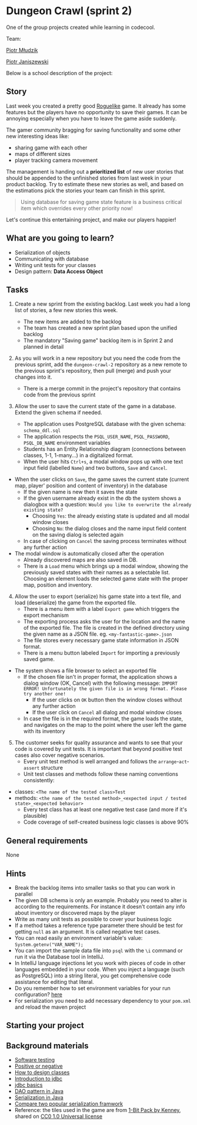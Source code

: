 # Dungeon Crawl (sprint 2)

One of the group projects created while learning in codecool.

Team:

[Piotr Młudzik](https://github.com/piotrmludzik)

[Piotr Janiszewski](https://github.com/janiszewskipeter)

Below is a school description of the project:

## Story

Last week you created a pretty good [Roguelike](https://en.wikipedia.org/wiki/Roguelike) game. It already has some features but the players have no opportunity to save their games. It can be annoying especially when you have to leave the game aside suddenly.

The gamer community bragging for saving functionality and some other new interesting ideas like:

- sharing game with each other
- maps of different sizes
- player tracking camera movement

The management is handing out a **prioritized list** of new user stories that should be appended to the unfinished stories from last week in your product backlog. Try to estimate these new stories as well, and based on the estimations pick the stories your team can finish in this sprint.

> Using database for saving game state feature is a business critical item which overrides every other priority now!

Let's continue this entertaining project, and make our players happier!

## What are you going to learn?

- Serialization of objects
- Communicating with database
- Writing unit tests for your classes
- Design pattern: **Data Access Object**

## Tasks

1. Create a new sprint from the existing backlog. Last week you had a long list of stories, a few new stories this week.
    - The new items are added to the backlog
    - The team has created a new sprint plan based upon the unified backlog
    - The mandatory "Saving game" backlog item is in Sprint 2 and planned in detail

2. As you will work in a new repository but you need the code from the previous sprint, add the `dungeon-crawl-2` repository as a new remote to the previous sprint's repository, then pull (merge) and push your changes into it.
    - There is a merge commit in the project's repository that contains code from the previous sprint

3. Allow the user to save the current state of the game in a database. Extend the given schema if needed.
    - The application uses PostgreSQL database with the given schema: `schema_ddl.sql`
    - The application respects the `PSQL_USER_NAME`, `PSQL_PASSWORD`, `PSQL_DB_NAME` environment variables
    - Students has an Entity Relationship diagram (connections between classes, 1-1, 1-many...) in a digitalized format.
    - When the user hits `Ctrl+s`, a modal window pops up with one text input field (labelled `Name`) and two buttons, `Save` and `Cancel`.
- When the user clicks on `Save`, the game saves the current state (current map, player' position and content of inventory) in the database
  - If the given name is new then it saves the state
  - If the given username already exist in the db the system shows a dialogbox with a question: `Would you like to overwrite the already existing state?`
    - Choosing `Yes`: the already existing state is updated and all modal window closes
    - Choosing `No`: the dialog closes and the name input field content on the saving dialog is selected again
  - In case of clicking on `Cancel` the saving process terminates without any further action
- The modal window is automatically closed after the operation
    - Already discovered maps are also saved in DB.
    - There is a `Load` menu which brings up a modal window, showing the previously saved states with their names as a selectable list. Choosing an element loads the selected game state with the proper map, position and inventory.

4. Allow the user to export (serialize) his game state into a text file, and load (deserialize) the game from the exported file.
    - There is a menu item with a label `Export game` which triggers the export mechanism
    - The exporting process asks the user for the location and the name of the exported file. The file is created in the defined directory using the given name as a JSON file. eg. `<my-fantastic-game>.json`
    - The file stores every necessary game state information in JSON format.
    - There is a menu button labeled `Import` for importing a previously saved game.
- The system shows a file browser to select an exported file
  - If the chosen file isn't in proper format, the application shows a dialog window (OK, Cancel) with the following message: `IMPORT ERROR! Unfortunately the given file is in wrong format. Please try another one!`
    - If the user clicks on `OK` button then the window closes without any further action
    - If the user click on `Cancel` all dialog and modal window closes
  - In case the file is in the required format, the game loads the state, and navigates on the map to the point where the user left the game with its inventory

5. The customer seeks for quality assurance and wants to see that your code is covered by unit tests. It is important that beyond positive test cases also cover negative scenarios.
    - Every unit test method is well arranged and follows the `arrange`-`act`-`assert` structure
    - Unit test classes and methods follow these naming conventions consistently:
- classes: `<The name of the tested class>Test`
- methods: `<the name of the tested method>_<expected input / tested state>_<expected behavior>`
    - Every test class has at least one negative test case (and more if it's plausible)
    - Code coverage of self-created business logic classes is above 90%

## General requirements

None

## Hints

- Break the backlog items into smaller tasks so that you can work in parallel
- The given DB schema is only an example. Probably you need to alter is according to the requirements. For instance it doesn't contain any info about inventory or discovered maps by the player
- Write as many unit tests as possible to cover your business logic
- If a method takes a reference type parameter there should be test for getting `null` as an argument. It is called negative test cases.
- You can read easily an environment variable's value: `System.getenv("VAR_NAME");`
- You can import the sample data file into `psql` with the `\i` command or run it via the Database tool in IntelliJ.
- In IntelliJ language injections let you work with pieces of code in other languages embedded in your code. When you inject a language (such as PostgreSQL) into a string literal, you get comprehensive code assistance for editing that literal.
- Do you remember how to set environment variables for your run configuration? [here](https://www.jetbrains.com/help/objc/add-environment-variables-and-program-arguments.html)
- For serialization you need to add necessary dependency to your `pom.xml` and reload the maven project


## Starting your project



## Background materials

- <i class="far fa-exclamation"></i> [Software testing](project/curriculum/materials/pages/general/software-testing.md)
- <i class="far fa-book-open"></i> [Positive or negative](https://stackoverflow.com/questions/8162423)
- <i class="far fa-exclamation"></i> [How to design classes](project/curriculum/materials/pages/java/how-to-design-classes.md)
- <i class="far fa-exclamation"></i> [Introduction to jdbc](project/curriculum/materials/pages/java/introduction-to-jdbc.md)
- <i class="far fa-exclamation"></i> [jdbc basics](https://docs.oracle.com/javase/tutorial/jdbc/basics/index.html)
- <i class="far fa-exclamation"></i> [DAO pattern in Java](https://www.baeldung.com/java-dao-pattern)
- <i class="far fa-exclamation"></i> [Serialization in Java](project/curriculum/materials/pages/java/serialization-in-java.md)
- <i class="far fa-exclamation"></i> [Compare two popular serialization framwork](https://www.baeldung.com/jackson-vs-gson)
- Reference: the tiles used in the game are from [1-Bit Pack by Kenney](https://kenney.nl/assets/bit-pack), shared on [CC0 1.0 Universal license](https://creativecommons.org/publicdomain/zero/1.0/)
